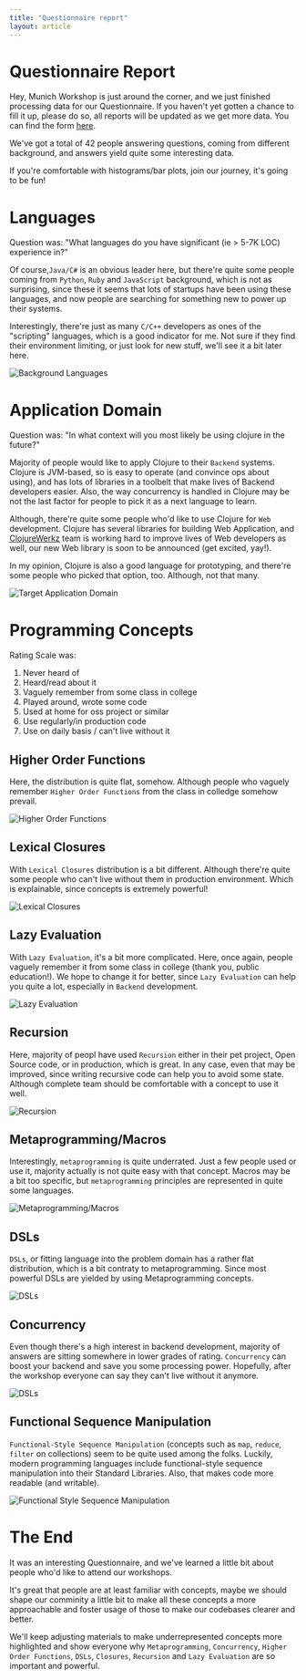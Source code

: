 ```yaml
---
title: "Questionnaire report"
layout: article
---
```


# Questionnaire Report

Hey, Munich Workshop is just around the corner, and we just finished
processing data for our Questionnaire. If you haven't yet gotten a
chance to fill it up, please do so, all reports will be updated as we
get more data. You can find the form
[here](https://docs.google.com/forms/d/1JHMMm5F7JWTNs_QFYyTpP0jI-w1Bo2tTpMSeCJsSIDA/viewform).

We've got a total of 42 people answering questions, coming from
different background, and answers yield quite some interesting data.

If you're comfortable with histograms/bar plots, join our journey, it's
going to be fun!

# Languages

Question was: "What languages do you have significant (ie > 5-7K LOC)
experience in?"

Of course,`Java/C#` is an obvious leader here, but
there're quite some people coming from `Python`, `Ruby` and `JavaScript`
background, which is not as surprising, since these it seems that lots
of startups have been using these languages, and now people are
searching for something new to power up their systems.

Interestingly, there're just as many `C/C++` developers as ones of the
"scripting" languages, which is a good indicator for me. Not sure if
they find their environment limiting, or just look for new stuff, we'll
see it a bit later here.

![Background Languages](/assets/images/questionnaire/languages.png)

# Application Domain

Question was: "In what context will you most likely  be using clojure
in the future?"

Majority of people would like to apply Clojure to their `Backend`
systems. Clojure is JVM-based, so is easy to operate (and convince ops
about using), and has lots of libraries in a toolbelt that make lives of
Backend developers easier. Also, the way concurrency is handled in
Clojure may be not the last factor for people to pick it as a next
language to learn.

Although, there're quite some people who'd like to use Clojure for `Web`
development. Clojure has several libraries for building Web Application,
and [ClojureWerkz](http://clojurewerkz.org) team is working hard to
improve lives of Web developers as well, our new Web library is soon to
be announced (get excited, yay!).

In my opinion, Clojure is also a good language for prototyping, and
there're some people who picked that option, too. Although, not that many.

![Target Application Domain](/assets/images/questionnaire/target.png)

# Programming Concepts

Rating Scale was:

  1. Never heard of
  2. Heard/read about it
  3. Vaguely remember from some class in college
  4. Played around, wrote some code
  5. Used at home for oss project or similar
  6. Use regularly/in production code
  7. Use on daily basis / can't live without it

## Higher Order Functions

Here, the distribution is quite flat, somehow. Although people who
vaguely remember `Higher Order Functions` from the class in colledge
somehow prevail.

![Higher Order Functions](/assets/images/questionnaire/higher_order_functions.png)

## Lexical Closures

With `Lexical Closures` distribution is a bit different. Although
there're quite some people who can't live without them in production
environment. Which is explainable, since concepts is extremely powerful!

![Lexical Closures](/assets/images/questionnaire/lexical_closures.png)

## Lazy Evaluation

With `Lazy Evaluation`, it's a bit more complicated. Here, once again,
people vaguely remember it from some class in college (thank you, public
education!). We hope to change it for better, since `Lazy Evaluation`
can help you quite a lot, especially in `Backend` development.

![Lazy Evaluation](/assets/images/questionnaire/lazy_evaluation.png)

## Recursion

Here, majority of peopl have used `Recursion` either in their pet
project, Open Source code, or in production, which is great. In any
case, even that may be improved, since writing recursive code can help
you to avoid some state. Although complete team should be comfortable
with a concept to use it well.

![Recursion](/assets/images/questionnaire/recursion.png)

## Metaprogramming/Macros

Interestingly, `metaprogramming` is quite underrated. Just a few people
used or use it, majority actually is not quite easy with that concept.
Macros may be a bit too specific, but `metaprogramming` principles are
represented in quite some languages.

![Metaprogramming/Macros](/assets/images/questionnaire/metaprogramming.png)

## DSLs

`DSLs`, or fitting language into the problem domain has a rather flat
distribution, which is a bit contraty to metaprogramming. Since most
powerful DSLs are yielded by using Metaprogramming concepts.

![DSLs](/assets/images/questionnaire/dsls.png)

## Concurrency

Even though there's a high interest in backend development, majority of
answers are sitting somewhere in lower grades of rating. `Concurrency`
can boost your backend and save you some processing power. Hopefully,
after the workshop everyone can say they can't live without it anymore.

![DSLs](/assets/images/questionnaire/concurrency.png)


## Functional Sequence Manipulation

`Functional-Style Sequence Manipulation` (concepts such as `map`,
`reduce`, `filter` on collections) seem to be quite used among the
folks. Luckily, modern programming languages include functional-style
sequence manipulation into their Standard Libraries. Also, that makes
code more readable (and writable).

![Functional Style Sequence Manipulation](/assets/images/questionnaire/functional_sequences.png)

# The End

It was an interesting Questionnaire, and we've learned a little bit
about people who'd like to attend our workshops.

It's great that people are at least familiar with concepts, maybe we
should shape our comminity a little bit to make all these concepts a
more approachable and foster usage of those to make our codebases
clearer and better.

We'll keep adjusting materials to make underrepresented concepts more
highlighted and show everyone why `Metaprogramming`, `Concurrency`, `Higher
Order Functions`, `DSLs`, `Closures`, `Recursion` and `Lazy Evaluation` are so
important and powerful.

